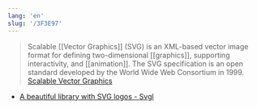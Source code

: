 ```yaml
---
lang: 'en'
slug: '/3F3E97'
---
```


> Scalable [[Vector Graphics]] (SVG) is an XML-based vector image format for defining two-dimensional [[graphics]], supporting interactivity, and [[animation]]. The SVG specification is an open standard developed by the World Wide Web Consortium in 1999. [Scalable Vector Graphics](https://en.wikipedia.org/wiki/Scalable_Vector_Graphics)

- [A beautiful library with SVG logos - Svgl](https://svgl.vercel.app/)
